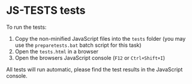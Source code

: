 # JS-TESTS tests

To run the tests:

1. Copy the non-minified JavaScript files into the `tests` folder (you may use the `preparetests.bat` batch script for this task)
2. Open the `tests.html` in a browser
3. Open the browsers JavaScript console (`F12` or `Ctrl+Shift+I`)

All tests will run automatic, please find the test results in the JavaScript console.
